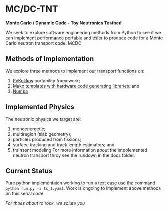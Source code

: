 # MC/DC-TNT
**Monte Carlo / Dynamic Code - Toy Neutronics Testbed**

We seek to explore software engineering methods from Python to see if we can implement performance portable and esier to produce code for a Monte Carlo neutron transport code: MCDC

## Methods of Implementation
We explore three methods to implement our transport functions on:
1. [PyKokkos](https://github.com/kokkos/pykokkos) portability framework;
2. [Mako templates with hardware code generating libraries](https://github.com/PyFR/PyFR); and
3. [Numba](https://numba.pydata.org/)

## Implemented Physics
The neutronic physics we target are:
1. monoenergetic;
2. multiregion (slab geometry);
3. particles produced from fissions;
4. surface tracking and track length estimators; and
5. trainsent modeling
For more information about the impolemented neutron transport throy see the rundown in the docs folder.

## Current Status
Pure python implementaion working to run a test case use the command `python run.py -i tc_1.yaml`. Work is ongoing to implement above methods on this serial code.

*For thoes about to rock, we salute you*

